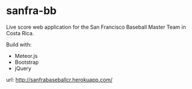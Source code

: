 # sanfra-bb
Live score web application for the San Francisco Baseball Master Team in Costa Rica. <br>

Build with:
<ul>
 	<li>Meteor.js</li>
 	<li>Bootstrap</li>
 	<li>jQuery</li>
</ul>

url: http://sanfrabaseballcr.herokuapp.com/
